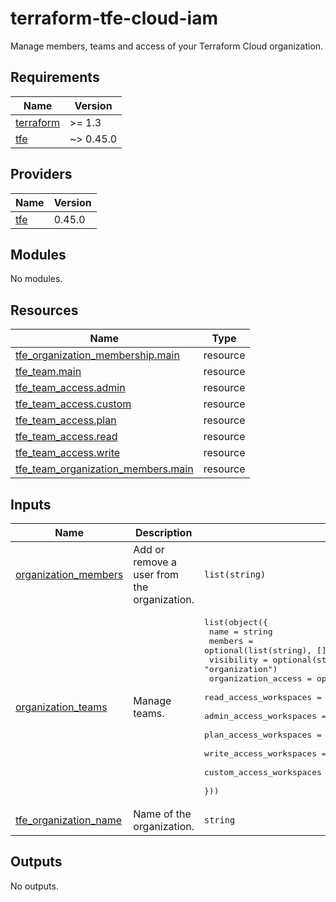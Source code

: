 # terraform-tfe-cloud-iam

Manage members, teams and access of your Terraform Cloud organization.

<!-- BEGINNING OF PRE-COMMIT-TERRAFORM DOCS HOOK -->
## Requirements

| Name | Version |
|------|---------|
| <a name="requirement_terraform"></a> [terraform](#requirement\_terraform) | >= 1.3 |
| <a name="requirement_tfe"></a> [tfe](#requirement\_tfe) | ~> 0.45.0 |

## Providers

| Name | Version |
|------|---------|
| <a name="provider_tfe"></a> [tfe](#provider\_tfe) | 0.45.0 |

## Modules

No modules.

## Resources

| Name | Type |
|------|------|
| [tfe_organization_membership.main](https://registry.terraform.io/providers/hashicorp/tfe/latest/docs/resources/organization_membership) | resource |
| [tfe_team.main](https://registry.terraform.io/providers/hashicorp/tfe/latest/docs/resources/team) | resource |
| [tfe_team_access.admin](https://registry.terraform.io/providers/hashicorp/tfe/latest/docs/resources/team_access) | resource |
| [tfe_team_access.custom](https://registry.terraform.io/providers/hashicorp/tfe/latest/docs/resources/team_access) | resource |
| [tfe_team_access.plan](https://registry.terraform.io/providers/hashicorp/tfe/latest/docs/resources/team_access) | resource |
| [tfe_team_access.read](https://registry.terraform.io/providers/hashicorp/tfe/latest/docs/resources/team_access) | resource |
| [tfe_team_access.write](https://registry.terraform.io/providers/hashicorp/tfe/latest/docs/resources/team_access) | resource |
| [tfe_team_organization_members.main](https://registry.terraform.io/providers/hashicorp/tfe/latest/docs/resources/team_organization_members) | resource |

## Inputs

| Name | Description | Type | Default | Required |
|------|-------------|------|---------|:--------:|
| <a name="input_organization_members"></a> [organization\_members](#input\_organization\_members) | Add or remove a user from the organization. | `list(string)` | `[]` | no |
| <a name="input_organization_teams"></a> [organization\_teams](#input\_organization\_teams) | Manage teams. | <pre>list(object({<br>    name                     = string<br>    members                  = optional(list(string), [])<br>    visibility               = optional(string, "organization")<br>    organization_access      = optional(map(string), {})<br>    read_access_workspaces   = optional(list(string), [])<br>    admin_access_workspaces  = optional(list(string), [])<br>    plan_access_workspaces   = optional(list(string), [])<br>    write_access_workspaces  = optional(list(string), [])<br>    custom_access_workspaces = optional(list(map(string)), [])<br>  }))</pre> | `[]` | no |
| <a name="input_tfe_organization_name"></a> [tfe\_organization\_name](#input\_tfe\_organization\_name) | Name of the organization. | `string` | n/a | yes |

## Outputs

No outputs.
<!-- END OF PRE-COMMIT-TERRAFORM DOCS HOOK -->